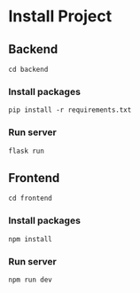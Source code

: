 # Install Project
## Backend

``` cd backend ```
### Install packages
``` pip install -r requirements.txt ```
### Run server
``` flask run ```
## Frontend


``` cd frontend ```
### Install packages
``` npm install ```
### Run server
``` npm run dev ```